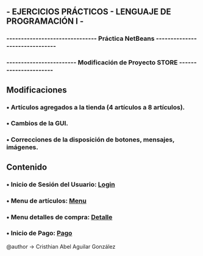 ## - EJERCICIOS PRÁCTICOS - LENGUAJE DE PROGRAMACIÓN I -
### ------------------------------- Práctica NetBeans -------------------------------
### ------------------------ Modificación de Proyecto STORE ----------------------

## Modificaciones
### • Artículos agregados a la tienda (4 artículos a 8 artículos).
### • Cambios de la GUI.
### • Correcciones de la disposición de botones, mensajes, imágenes.

## Contenido
### • Inicio de Sesión del Usuario: [Login](Login.java)
### • Menu de artículos: [Menu](Menu.java)
### • Menu detalles de compra: [Detalle](Detalles.java)
### • Inicio de Pago: [Pago](Pago.java)

@author -> Cristhian Abel Aguilar González
